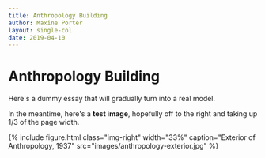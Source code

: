 ```yaml
---
title: Anthropology Building
author: Maxine Porter
layout: single-col
date: 2019-04-10
---
```



# Anthropology Building

Here's a dummy essay that will gradually turn into a real model.

In the meantime, here's a **test image**, hopefully off to the right and taking up 1/3 of the page width.

{% include figure.html class="img-right" width="33%" caption="Exterior of Anthropology, 1937" src="images/anthropology-exterior.jpg" %}